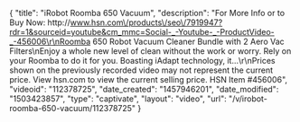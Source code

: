 {
    "title": "iRobot Roomba 650 Vacuum",
    "description": "For More Info or to Buy Now: http:\/\/www.hsn.com\/products\/seo\/7919947?rdr=1&sourceid=youtube&cm_mmc=Social-_-Youtube-_-ProductVideo-_-456006\r\nRoomba 650 Robot Vacuum Cleaner Bundle with 2 Aero Vac Filters\nEnjoy a whole new level of clean without the work or worry. Rely on your Roomba to do it for you. Boasting iAdapt technology, it...\r\nPrices shown on the previously recorded video may not represent the current price.  View hsn.com to view the current selling price. HSN Item #456006",
    "videoid": "112378725",
    "date_created": "1457946201",
    "date_modified": "1503423857",
    "type": "captivate",
    "layout": "video",
    "url": "\/v\/irobot-roomba-650-vacuum\/112378725"
}